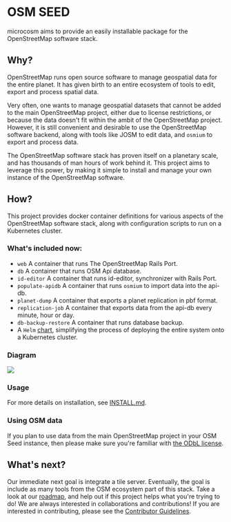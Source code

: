 # OSM SEED

microcosm aims to provide an easily installable package for the OpenStreetMap software stack.

## Why?

OpenStreetMap runs open source software to manage geospatial data for the entire planet. It has given birth to an entire ecosystem of tools to edit, export and process spatial data.

Very often, one wants to manage geospatial datasets that cannot be added to the main OpenStreetMap project, either due to license restrictions, or because the data doesn't fit within the ambit of the OpenStreetMap project. However, it is still convenient and desirable to use the OpenStreetMap software backend, along with tools like JOSM to edit data, and `osmium` to export and process data.

The OpenStreetMap software stack has proven itself on a planetary scale, and has thousands of man hours of work behind it. This project aims to leverage this power, by making it simple to install and manage your own instance of the OpenStreetMap software.

## How?

This project provides docker container definitions for various aspects of the OpenStreetMap software stack, along with configuration scripts to run on a Kubernetes cluster.

### What's included now:

- `web` A container that runs The OpenStreetMap Rails Port.
- `db` A container that runs OSM Api database.
- `id-editor` A container that runs id-editor, synchronizer with Rails Port.
- `populate-apidb` A container that runs `osmium` to import data into the api-db.
- `planet-dump` A container that exports a planet replication in pbf format.
- `replication-job` A container that exports data from the api-db every minute, hour or day.
- `db-backup-restore` A container that runs database backup.
- A `Helm` [chart](https://www.helm.sh/), simplifying the process of deploying the entire system onto a Kubernetes cluster.

### Diagram

![](https://user-images.githubusercontent.com/1152236/49454074-6c6b2280-f7b2-11e8-944d-e47136d1dcf9.png)

### Usage

For more details on installation, see [INSTALL.md](INSTALL.md).

### Using OSM data

If you plan to use data from the main OpenStreetMap project in your OSM Seed instance, then please make sure you're familiar with [the ODbL license](https://wiki.osmfoundation.org/wiki/Licence).

## What's next?

Our immediate next goal is integrate a tile server. Eventually, the goal is include as many tools from the OSM ecosystem part of this stack. Take a look at our [roadmap](https://github.com/developmentseed/microcosm/blob/master/ROADMAP.md), and help out if this project helps what you're trying to do! We are always interested in collaborations and contributions! If you are interested in contributing, please see the [Contributor Guidelines](CONTRIBUTING.md).
